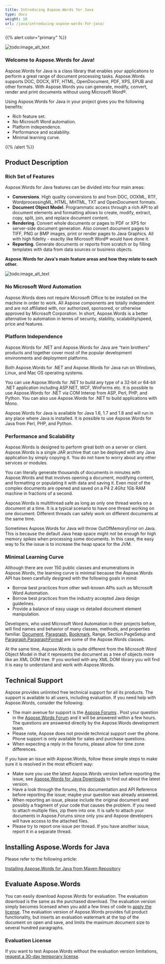 ```yaml
---
title: Introducing Aspose.Words for Java
type: docs
weight: 10
url: /java/introducing-aspose-words-for-java/
---
```


{{% alert color="primary" %}} 

![todo:image_alt_text](introducing-aspose-words-for-java_1.png)

### **Welcome to Aspose.Words for Java!**

Aspose.Words for Java is a class library that enables your applications to perform a great range of document processing tasks. Aspose.Words supports DOC, DOCX, RTF, HTML, OpenDocument, PDF, XPS, EPUB and other formats. With Aspose.Words you can generate, modify, convert, render and print documents without using Microsoft Word®.

Using Aspose.Words for Java in your project gives you the following benefits:

- Rich feature set.
- No Microsoft Word automation.
- Platform independence.
- Performance and scalability.
- Minimal learning curve.

{{% /alert %}} 

## **Product Description**

### **Rich Set of Features**

Aspose.Words for Java features can be divided into four main areas:

- **Conversions**. High quality conversions to and from DOC, OOXML, RTF, WordprocessingML, HTML, MHTML, TXT and OpenDocument formats.
- **Document Object Model**. Programmatic access through a rich API to all document elements and formatting allows to create, modify, extract, copy, split, join, and replace document content.
- **Rendering**. Convert whole documents or pages to PDF or XPS for server-side document generation. Also convert document pages to TIFF, PNG or BMP images, print or render pages to Java Graphics. All with high fidelity - exactly like Microsoft Word® would have done it.
- **Reporting**. Generate documents or reports from scratch or by filling templates with data from data sources or business objects.

**Aspose.Words for Java's main feature areas and how they relate to each other.** 

![todo:image_alt_text](introducing-aspose-words-for-java_2.png)

### **No Microsoft Word Automation**

Aspose.Words does not require Microsoft Office to be installed on the machine in order to work. All Aspose components are totally independent and are not affiliated with, nor authorized, sponsored, or otherwise approved by Microsoft Corporation. In short, Aspose.Words is a better alternative to automation in terms of security, stability, scalability/speed, price and features.

### **Platform Independence**

Aspose.Words for .NET and Aspose.Words for Java are “twin brothers” products and together cover most of the popular development environments and deployment platforms.

Both Aspose.Words for .NET and Aspose.Words for Java run on Windows, Linux, and Mac OS operating systems.

You can use Aspose.Words for .NET to build any type of a 32-bit or 64-bit .NET application including ASP.NET, WCF, WinForms etc. It is possible to use Aspose.Words for .NET via COM Interop from ASP, Perl, PHP, and Python. You can also use Aspose.Words for .NET to build applications with Mono.

Aspose.Words for Java is available for Java 1.6, 1.7 and 1.8 and will run in any place where Java is installed. It is possible to use Aspose.Words for Java from Perl, PHP, and Python.

### **Performance and Scalability**

Aspose.Words is designed to perform great both on a server or client. Aspose.Words is a single JAR archive that can be deployed with any Java application by simply copying it. You do not have to worry about any other services or modules.

You can literally generate thousands of documents in minutes with Aspose.Words and that involves opening a document, modifying content, and formatting or populating it with data and saving it. Even most of the complex documents are opened and saved on a P4 2.4Ghz 1Gb RAM machine in fractions of a second.

Aspose.Words is multithread safe as long as only one thread works on a document at a time. It is a typical scenario to have one thread working on one document. Different threads can safely work on different documents at the same time.

Sometimes Aspose.Words for Java will throw OutOfMemoryError on Java. This is because the default Java heap space might not be enough for high memory spikes when processing some documents. In this case, the easy way to fix the issue is to increase the heap space for the JVM.

### **Minimal Learning Curve**

Although there are over 150 public classes and enumerations in Aspose.Words, the learning curve is minimal because the Aspose.Words API has been carefully designed with the following goals in mind:

- Borrow best practices from other well-known APIs such as Microsoft Word Automation.
- Borrow best practices from the industry accepted Java design guidelines.
- Provide a balance of easy usage vs detailed document element manipulation.

Developers, who used Microsoft Word Automation in their projects before, will find names and behavior of many classes, methods, and properties familiar. [Document](https://apireference.aspose.com/words/java/com.aspose.words/Document), [Paragraph](https://apireference.aspose.com/words/java/com.aspose.words/Paragraph), [Bookmark](https://apireference.aspose.com/words/java/com.aspose.words/Bookmark), Range, Section.PageSetup and [Paragraph.ParagraphFormat](https://apireference.aspose.com/words/java/com.aspose.words/ParagraphFormat) are some of the Aspose.Words classes.

At the same time, Aspose.Words is quite different from the Microsoft Word Object Model in that it represents the document as a tree of objects more like an XML DOM tree. If you worked with any XML DOM library you will find it is easy to understand and work with Aspose.Words.

## **Technical Support**

Aspose provides unlimited free technical support for all its products. The support is available to all users, including evaluation. If you need help with Aspose.Words, consider the following:

- The main avenue for support is the [Aspose.Forums](https://forum.aspose.com/) . Post your question in the [Aspose.Words Forum](https://forum.aspose.com/c/words) and it will be answered within a few hours. The questions are answered directly by the Aspose.Words development team.
- Please note, Aspose does not provide technical support over the phone. Phone support is only available for sales and purchase questions.
- When expecting a reply in the forums, please allow for time zone differences.

If you have an issue with Aspose.Words, follow these simple steps to make sure it is resolved in the most efficient way:

- Make sure you use the latest Aspose.Words version before reporting the issue, see [Aspose.Words for Java Downloads](http://maven.aspose.com/repository/simple/ext-release-local/com/aspose/aspose-words/) to find out about the latest version.
- Have a look through the forums, this documentation and API Reference before reporting the issue; maybe your question was already answered.
- When reporting an issue, please include the original document and possibly a fragment of your code that causes the problem. If you need to attach multiple files, zip them into one. It is safe to attach your documents in Aspose.Forums since only you and Aspose developers will have access to the attached files.
- Please try to report one issue per thread. If you have another issue, report it in a separate thread.

## **Installing Aspose.Words for Java**

Please refer to the following article:

[Installing Aspose.Words for Java from Maven Repository](/words/java/installation/)

## **Evaluate Aspose.Words**

You can easily download Aspose.Words for evaluation. The evaluation download is the same as the purchased download. The evaluation version simply becomes licensed when you add a few lines of code to [apply the license](https://docs.aspose.com/words/java/license-aspose-words/#applying-a-license). The evaluation version of Aspose.Words provides full product functionality, but inserts an evaluation watermark at the top of the document on open and save, and limits the maximum document size to several hundred paragraphs.

### **Evaluation License**

If you want to test Aspose.Words without the evaluation version limitations, [request a 30-day temporary license](http://www.aspose.com/corporate/purchase/faqs/temporary-license.aspx).
